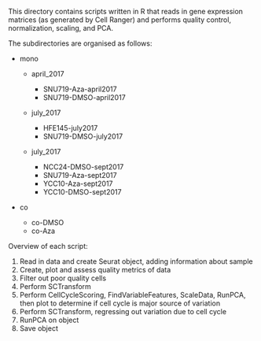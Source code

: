 This directory contains scripts written in R that reads in gene expression matrices (as generated by Cell Ranger) and performs quality control, normalization, scaling, and PCA. 

The subdirectories are organised as follows:
* mono
  * april_2017
    * SNU719-Aza-april2017
    * SNU719-DMSO-april2017

  * july_2017
    * HFE145-july2017
    * SNU719-DMSO-july2017

  * july_2017
    * NCC24-DMSO-sept2017
    * SNU719-Aza-sept2017
    * YCC10-Aza-sept2017
    * YCC10-DMSO-sept2017
    
* co
  * co-DMSO
  * co-Aza
  
Overview of each script:
1. Read in data and create Seurat object, adding information about sample
2. Create, plot and assess quality metrics of data 
3. Filter out poor quality cells
4. Perform SCTransform
5. Perform CellCycleScoring, FindVariableFeatures, ScaleData, RunPCA, then plot to determine if cell cycle is major source of variation
6. Perform SCTransform, regressing out variation due to cell cycle 
7. RunPCA on object
8. Save object
